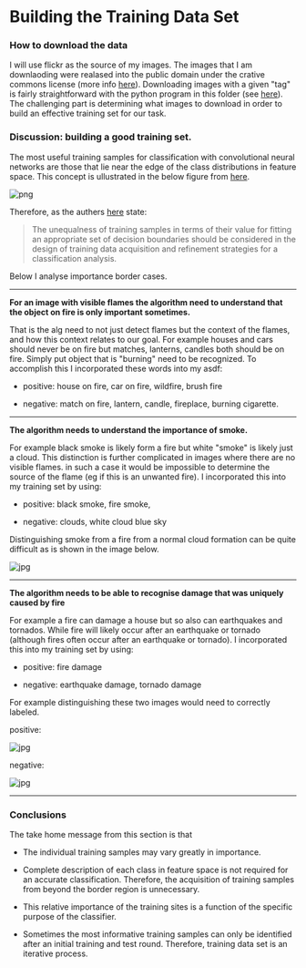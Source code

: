 Building the Training Data Set
======

### How to download the data

I will use flickr as the source of my images. The images that I am downlaoding were realased into the public domain under the crative commons license (more info [here](https://www.flickr.com/creativecommons/)). Downloading images with a given "tag" is fairly straightforward with the python program in this folder (see [here](/flickr_download.py)). The challenging part is determining what images to download in order to build an effective training set for our task.


### Discussion: building a good training set.

The most useful training samples for classification with convolutional neural networks are those that lie near the edge of the class distributions in feature space. This concept is ullustrated in the below figure from [here](https://github.com/JBed/Fire_Findr/blob/master/3_Training_Data/intel_training.pdf).

![png](https://raw.githubusercontent.com/JBed/Fire_Findr/master/3_Training_Data/training.png)

Therefore, as the authers [here](https://github.com/JBed/Fire_Findr/blob/master/3_Training_Data/intel_training.pdf) state:

>The unequalness of training samples in terms of their value for fitting an appropriate set of decision boundaries should be considered in the design of training data acquisition and refinement strategies for a classification analysis.

Below I analyse importance border cases.

---

**For an image with visible flames the algorithm need to understand that the object on fire is only important sometimes.**

That is the alg need to not just detect flames but the context of the flames, and how this context relates to our goal. For example houses and cars should never be on fire but matches, lanterns, candles both should be on fire. Simply put object that is "burning" need to be recognized. To accomplish this I incorporated these words into my asdf:

* positive: house on fire, car on fire, wildfire, brush fire

* negative: match on fire, lantern, candle, fireplace, burning cigarette.

---

**The algorithm needs to understand the importance of smoke.**

For example black smoke is likely form a fire but white "smoke" is likely just a cloud. This distinction is further complicated in images where there are no visible flames. in such a case it would be impossible to determine the source of the flame (eg if this is an unwanted fire). I incorporated this into my training set by using:

* positive: black smoke, fire smoke, 

* negative: clouds, white cloud blue sky

Distinguishing smoke from a fire from a normal cloud formation can be quite difficult as is shown in the image below.

![jpg](https://raw.githubusercontent.com/JBed/Fire_Findr/master/3_Training_Data/smoke.jpg)

---

**The algorithm needs to be able to recognise damage that was uniquely caused by fire**

For example a fire can damage a house but so also can earthquakes and tornados. While fire will likely occur after an earthquake or tornado (although fires often occur after an earthquake or tornado). I incorporated this into my training set by using:

* positive: fire damage

* negative: earthquake damage, tornado damage


For example distinguishing these two images would need to correctly labeled.

positive:

![jpg](https://raw.githubusercontent.com/JBed/Fire_Findr/master/3_Training_Data/fire_damage.jpg)

negative:

![jpg](https://raw.githubusercontent.com/JBed/Fire_Findr/master/3_Training_Data/tornado_damage.jpg)


---

### Conclusions

The take home message from this section is that

* The individual training samples may vary greatly in importance.

* Complete description of each class in feature space is not required for an accurate classification. Therefore, the acquisition of training samples from beyond the border region is unnecessary.

* This relative importance of the training sites is a function of the specific purpose of the classifier.

* Sometimes the most informative training samples can only be identified after an initial training and test round. Therefore, training data set is an iterative process.

